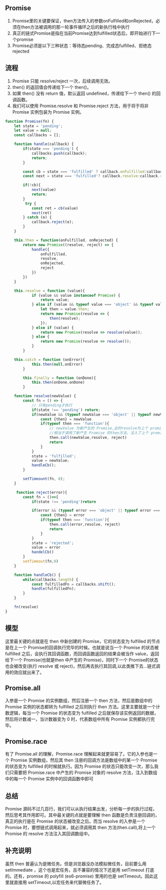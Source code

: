 ## Promise

1. Promise里的关键要保证，then方法传入的参数onFulfilled和onRejected，必须在then方法被调用的那一轮事件循环之后的新执行栈中执行
2. 真正的链式Promise是指在当前Promise达到fulfilled状态后，即开始进行下一个promise
3. Promise必须是以下三种状态：等待态pending、完成态fulfilled、拒绝态rejected

## 流程
1.	Promise 只能 resolve/reject 一次，后续调用无效。
2.	then() 的返回值会传递给下一个 then()。
3.	如果 then() 没有 return 值，默认返回 undefined，传递给下一个 then() 的回调函数。
4.  我们可以使用 Promise.resolve 和 Promise.reject 方法，用于将于将非 Promise 实例包装为 Promise 实例。

```javascript
function Promise(fn) {
    let state = 'pending';
    let value = null;
    const callbacks = [];

    function handle(callback) {
        if(state === 'pending') {
            callbacks.push(callback);
            return;
        }

        const cb = state === 'fulfilled' ? callback.onFulfilled:callback.onRejected;
        const next = state === 'fulfilled'? callback.resolve:callback.reject;

        if(!cb){
            next(value)
            return;
        }
         try {
            const ret = cb(value)
            next(ret)
        } catch (e) {
            callback.reject(e);
        } 
    }

    this.then = function(onFulfilled, onRejected) {
        return new Promise((resolve, reject) => {
            handle({
                onFulfilled,
                resolve,
                onRejected,
                reject
            })
        })
    }

    this.resolve = function (value){
            if (value && value instanceof Promise) {
                return value;
            } else if (value && typeof value === 'object' && typeof value.then === 'function'){
                let then = value.then;
                return new Promise(resolve => {
                    then(resolve);
                });
            } else if (value) {
                return new Promise(resolve => resolve(value));
            } else {
                return new Promise(resolve => resolve());
            }
        }

    this.catch = function (onError){
            this.then(null,onError)
        }

        this.finally = function (onDone){
            this.then(onDone,onDone)
        }

    function resolve(newValue) {
        const fn = () => {
            // 只有pending才执行
            if(state !== 'pending') return;
            if(newValue && (typeof newValue === 'object' || typeof newValue === 'function')){
                const {then} = newValue
                if(typeof then === 'function'){
                    // newValue 为新产生的 Promise,此时resolve为上个 promise 的resolve
                    //相当于调用了新产生 Promise 的then方法，注入了上个 promise 的resolve 为其回调
                    then.call(newValue,resolve, reject)
                    return
                }
            }
            state = 'fulfilled';
            value = newValue;
            handleCb();
        }

        setTimeount(fn, 0);
    }

     function reject(error){
        const fn = ()=>{
            if(state !== 'pending')return

            if(error && (typeof error === 'object' || typeof error === 'function')){
                const {then} = error
                if(typeof then === 'function'){
                    then.call(error,resolve, reject)
                    return
                }
            }
            state = 'rejected';
            value = error
            handelCb()
        }
        setTimeout(fn,0)
    }

    function handleCb() {
        while(callbacks.length) {
            const fulfilledFn = callbacks.shift();
            handle(fulfilledFn);
        }
    }

    fn(resolve)
}
```

## 模型
这里最关键的点就是在 then 中新创建的 Promise，它的状态变为 fulfilled 的节点是在上一个 Promise的回调执行完毕的时候。也就是说当一个 Promise 的状态被 fulfilled 之后，会执行其回调函数，而回调函数返回的结果会被当作 value，返回给下一个 Promise(也就是then 中产生的 Promise)，同时下一个 Promise的状态也会被改变(执行 resolve 或 reject)，然后再去执行其回调,以此类推下去...链式调用的效应就出来了。


## Promise.all
入参是一个 Promise 的实例数组，然后注册一个 then 方法，然后是数组中的 Promise 实例的状态都转为 fulfilled 之后则执行 then 方法。这里主要就是一个计数逻辑，每当一个 Promise 的状态变为 fulfilled 之后就保存该实例返回的数据，然后将计数减一，当计数器变为 0 时，代表数组中所有 Promise 实例都执行完毕。

## Promise.race
有了 Promise.all 的理解，Promise.race 理解起来就更容易了。它的入参也是一个 Promise 实例数组，然后其 then 注册的回调方法是数组中的某一个 Promise 的状态变为 fulfilled 的时候就执行。因为 Promise 的状态只能改变一次，那么我们只需要把 Promise.race 中产生的 Promise 对象的 resolve 方法，注入到数组中的每一个 Promise 实例中的回调函数中即可


## 总结
Promise 源码不过几百行，我们可以从执行结果出发，分析每一步的执行过程，然后思考其作用即可。其中最关键的点就是要理解 then 函数是负责注册回调的，真正的执行是在 Promise 的状态被改变之后。而当 resolve 的入参是一个 Promise 时，要想链式调用起来，就必须调用其 then 方法(then.call),将上一个 Promise 的 resolve 方法注入其回调数组中。

## 补充说明
虽然 then 普遍认为是微任务。但是浏览器没办法模拟微任务，目前要么用 setImmediate ，这个也是宏任务，且不兼容的情况下还是用 setTimeout 打底的。还有，promise 的 polyfill (es6-promise) 里用的也是 setTimeout。因此这里就直接用 setTimeout,以宏任务来代替微任务了。